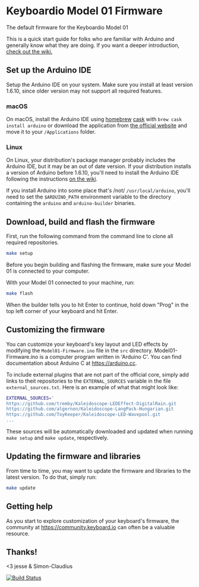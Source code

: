 # Keyboardio Model 01 Firmware

The default firmware for the Keyboardio Model 01

This is a quick start guide for folks who are familiar with Arduino and generally know what they are doing. If you want a deeper introduction, [check out the wiki.](https://github.com/keyboardio/Kaleidoscope/wiki/Keyboardio-Model-01-Introduction)

## Set up the Arduino IDE

Setup the Arduino IDE on your system. Make sure you install at least version 1.6.10, since older version may not support all required features.

### macOS

On macOS, install the Arduino IDE using [homebrew](http://brew.sh/) [cask](https://caskroom.github.io/) with `brew cask install arduino` or download the application from [the official website](https://www.arduino.cc/en/Main/Software) and move it to your `/Applications` folder.

### Linux

On Linux, your distribution's package manager probably includes the Arduino IDE, but it may be an out of date version. If your distribution installs a version of Arduino before 1.6.10, you'll need to install the Arduino IDE following the instructions [on the wiki](https://github.com/keyboardio/Kaleidoscope/wiki/Install-Arduino-support-on-Linux).

If you install Arduino into some place that's /not/ `/usr/local/arduino`, you'll need to set the `$ARDUINO_PATH` environment variable to the directory containing the `arduino` and `arduino-builder` binaries.

## Download, build and flash the firmware

First, run the following command from the command line to clone all required repositories.

```sh
make setup
```

Before you begin building and flashing the firmware, make sure your Model 01 is connected to your computer.

With your Model 01 connected to your machine, run:

```sh
make flash
```

When the builder tells you to hit Enter to continue, hold down "Prog" in the top left corner of your keyboard and hit Enter.


## Customizing the firmware

You can customize your keyboard's key layout and LED effects by modifying the `Model01-Firmware.ino` file in the `src` directory. Model01-Firmware.ino is a computer program written in 'Arduino C'. You can find documentation about Arduino C at https://arduino.cc.

To include external plugins that are not part of the official core, simply add links to theit repositories to the `EXTERNAL_SOURCES` variable in the file `external_sources.txt`. Here is an example of what that might look like:

```sh
EXTERNAL_SOURCES='
https://github.com/tremby/Kaleidoscope-LEDEffect-DigitalRain.git
https://github.com/algernon/Kaleidoscope-LangPack-Hungarian.git
https://github.com/ToyKeeper/Kaleidoscope-LED-Wavepool.git
...
```

These sources will be automatically downloaded and updated when running `make setup` and `make update`, respectively.

## Updating the firmware and libraries

From time to time, you may want to update the firmware and libraries to the latest version. To do that, simply run:

```sh
make update
```

## Getting help

As you start to explore customization of your keyboard's firmware, the community at https://community.keyboard.io can often be a valuable resource.

## Thanks!

<3 jesse & Simon-Claudius

[![Build Status](https://travis-ci.org/keyboardio/Model01-Firmware.svg?branch=master)](https://travis-ci.org/keyboardio/Model01-Firmware)
